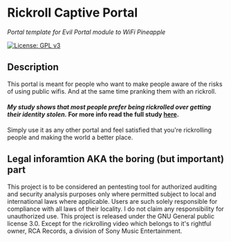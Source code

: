 # Rickroll Captive Portal
_Portal template for Evil Portal module to WiFi Pineapple_

[![License: GPL v3](https://img.shields.io/badge/License-GPL%20v3-blue.svg)](https://www.gnu.org/licenses/gpl-3.0.html)

## Description
This portal is meant for people who want to make people aware of the risks of using public wifis. And at the same time pranking them with an rickroll.

#### _My study shows that most people prefer being rickrolled over getting their identity stolen._ For more info read the full study [here](https://youtu.be/dQw4w9WgXcQ).

Simply use it as any other portal and feel satisfied that you're rickrolling people and making the world a better place.

## Legal inforamtion AKA the boring (but important) part
This project is to be considered an pentesting tool for authorized auditing and security analysis purposes only where permitted subject to local and international laws where applicable. Users are such solely responsible for compliance with all laws of their locality. I do not claim any responsibility for unauthorized use. This project is released under the GNU General public license 3.0. Except for the rickrolling video which belongs to it's rightful owner, RCA Records, a division of Sony Music Entertainment.
